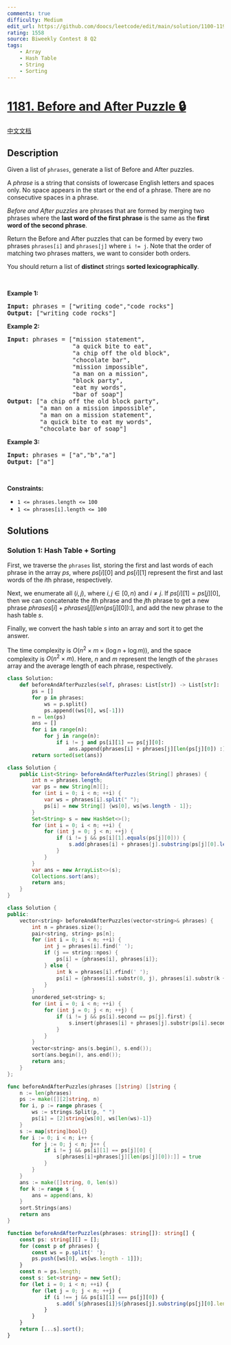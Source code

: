 ```yaml
---
comments: true
difficulty: Medium
edit_url: https://github.com/doocs/leetcode/edit/main/solution/1100-1199/1181.Before%20and%20After%20Puzzle/README_EN.md
rating: 1558
source: Biweekly Contest 8 Q2
tags:
    - Array
    - Hash Table
    - String
    - Sorting
---
```


<!-- problem:start -->

# [1181. Before and After Puzzle 🔒](https://leetcode.com/problems/before-and-after-puzzle)

[中文文档](/solution/1100-1199/1181.Before%20and%20After%20Puzzle/README.md)

## Description

<!-- description:start -->

<p>Given a list of <code>phrases</code>, generate a list of&nbsp;Before and After puzzles.</p>

<p>A <em>phrase</em> is a string that consists of lowercase English letters and spaces only. No space appears in the start or the end of a phrase. There are&nbsp;no consecutive spaces&nbsp;in a phrase.</p>

<p><em>Before and After&nbsp;puzzles</em> are phrases that are formed by merging&nbsp;two phrases where the <strong>last&nbsp;word of the first&nbsp;phrase</strong> is the same as the <strong>first word of the second phrase</strong>.</p>

<p>Return the&nbsp;Before and After&nbsp;puzzles that can be formed by every two phrases&nbsp;<code>phrases[i]</code>&nbsp;and&nbsp;<code>phrases[j]</code>&nbsp;where&nbsp;<code>i != j</code>. Note that the order of matching two phrases matters, we want to consider both orders.</p>

<p>You should return a list of&nbsp;<strong>distinct</strong>&nbsp;strings <strong>sorted&nbsp;lexicographically</strong>.</p>

<p>&nbsp;</p>
<p><strong class="example">Example 1:</strong></p>

<pre>
<strong>Input:</strong> phrases = [&quot;writing code&quot;,&quot;code rocks&quot;]
<strong>Output:</strong> [&quot;writing code rocks&quot;]
</pre>

<p><strong class="example">Example 2:</strong></p>

<pre>
<strong>Input:</strong> phrases = [&quot;mission statement&quot;,
                  &quot;a quick bite to eat&quot;,
&nbsp;                 &quot;a chip off the old block&quot;,
&nbsp;                 &quot;chocolate bar&quot;,
&nbsp;                 &quot;mission impossible&quot;,
&nbsp;                 &quot;a man on a mission&quot;,
&nbsp;                 &quot;block party&quot;,
&nbsp;                 &quot;eat my words&quot;,
&nbsp;                 &quot;bar of soap&quot;]
<strong>Output:</strong> [&quot;a chip off the old block party&quot;,
&nbsp;        &quot;a man on a mission impossible&quot;,
&nbsp;        &quot;a man on a mission statement&quot;,
&nbsp;        &quot;a quick bite to eat my words&quot;,
         &quot;chocolate bar of soap&quot;]
</pre>

<p><strong class="example">Example 3:</strong></p>

<pre>
<strong>Input:</strong> phrases = [&quot;a&quot;,&quot;b&quot;,&quot;a&quot;]
<strong>Output:</strong> [&quot;a&quot;]
</pre>

<p>&nbsp;</p>
<p><strong>Constraints:</strong></p>

<ul>
	<li><code>1 &lt;= phrases.length &lt;= 100</code></li>
	<li><code>1 &lt;= phrases[i].length &lt;= 100</code></li>
</ul>

<!-- description:end -->

## Solutions

<!-- solution:start -->

### Solution 1: Hash Table + Sorting

First, we traverse the `phrases` list, storing the first and last words of each phrase in the array $ps$, where $ps[i][0]$ and $ps[i][1]$ represent the first and last words of the $i$th phrase, respectively.

Next, we enumerate all $(i, j)$, where $i, j \in [0, n)$ and $i \neq j$. If $ps[i][1] = ps[j][0]$, then we can concatenate the $i$th phrase and the $j$th phrase to get a new phrase $phrases[i] + phrases[j][len(ps[j][0]):]$, and add the new phrase to the hash table $s$.

Finally, we convert the hash table $s$ into an array and sort it to get the answer.

The time complexity is $O(n^2 \times m \times (\log n + \log m))$, and the space complexity is $O(n^2 \times m)$. Here, $n$ and $m$ represent the length of the `phrases` array and the average length of each phrase, respectively.

<!-- tabs:start -->

```python
class Solution:
    def beforeAndAfterPuzzles(self, phrases: List[str]) -> List[str]:
        ps = []
        for p in phrases:
            ws = p.split()
            ps.append((ws[0], ws[-1]))
        n = len(ps)
        ans = []
        for i in range(n):
            for j in range(n):
                if i != j and ps[i][1] == ps[j][0]:
                    ans.append(phrases[i] + phrases[j][len(ps[j][0]) :])
        return sorted(set(ans))
```

```java
class Solution {
    public List<String> beforeAndAfterPuzzles(String[] phrases) {
        int n = phrases.length;
        var ps = new String[n][];
        for (int i = 0; i < n; ++i) {
            var ws = phrases[i].split(" ");
            ps[i] = new String[] {ws[0], ws[ws.length - 1]};
        }
        Set<String> s = new HashSet<>();
        for (int i = 0; i < n; ++i) {
            for (int j = 0; j < n; ++j) {
                if (i != j && ps[i][1].equals(ps[j][0])) {
                    s.add(phrases[i] + phrases[j].substring(ps[j][0].length()));
                }
            }
        }
        var ans = new ArrayList<>(s);
        Collections.sort(ans);
        return ans;
    }
}
```

```cpp
class Solution {
public:
    vector<string> beforeAndAfterPuzzles(vector<string>& phrases) {
        int n = phrases.size();
        pair<string, string> ps[n];
        for (int i = 0; i < n; ++i) {
            int j = phrases[i].find(' ');
            if (j == string::npos) {
                ps[i] = {phrases[i], phrases[i]};
            } else {
                int k = phrases[i].rfind(' ');
                ps[i] = {phrases[i].substr(0, j), phrases[i].substr(k + 1)};
            }
        }
        unordered_set<string> s;
        for (int i = 0; i < n; ++i) {
            for (int j = 0; j < n; ++j) {
                if (i != j && ps[i].second == ps[j].first) {
                    s.insert(phrases[i] + phrases[j].substr(ps[i].second.size()));
                }
            }
        }
        vector<string> ans(s.begin(), s.end());
        sort(ans.begin(), ans.end());
        return ans;
    }
};
```

```go
func beforeAndAfterPuzzles(phrases []string) []string {
	n := len(phrases)
	ps := make([][2]string, n)
	for i, p := range phrases {
		ws := strings.Split(p, " ")
		ps[i] = [2]string{ws[0], ws[len(ws)-1]}
	}
	s := map[string]bool{}
	for i := 0; i < n; i++ {
		for j := 0; j < n; j++ {
			if i != j && ps[i][1] == ps[j][0] {
				s[phrases[i]+phrases[j][len(ps[j][0]):]] = true
			}
		}
	}
	ans := make([]string, 0, len(s))
	for k := range s {
		ans = append(ans, k)
	}
	sort.Strings(ans)
	return ans
}
```

```ts
function beforeAndAfterPuzzles(phrases: string[]): string[] {
    const ps: string[][] = [];
    for (const p of phrases) {
        const ws = p.split(' ');
        ps.push([ws[0], ws[ws.length - 1]]);
    }
    const n = ps.length;
    const s: Set<string> = new Set();
    for (let i = 0; i < n; ++i) {
        for (let j = 0; j < n; ++j) {
            if (i !== j && ps[i][1] === ps[j][0]) {
                s.add(`${phrases[i]}${phrases[j].substring(ps[j][0].length)}`);
            }
        }
    }
    return [...s].sort();
}
```

<!-- tabs:end -->

<!-- solution:end -->

<!-- problem:end -->
